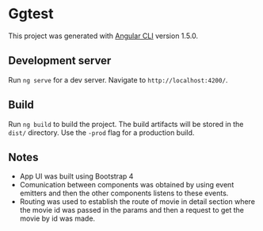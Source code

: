 # Ggtest

This project was generated with [Angular CLI](https://github.com/angular/angular-cli) version 1.5.0.

## Development server

Run `ng serve` for a dev server. Navigate to `http://localhost:4200/`.

## Build

Run `ng build` to build the project. The build artifacts will be stored in the `dist/` directory. Use the `-prod` flag for a production build.

## Notes

- App UI was built using Bootstrap 4
- Comunication between components was obtained by using event emitters and then the other components listens to these events.
- Routing was used to establish the route of movie in detail section where the movie id was passed in the params and then a request to get the movie by id was made.

